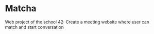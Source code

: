 # Matcha
Web project of the school 42: Create a meeting website where user can match and start conversation
